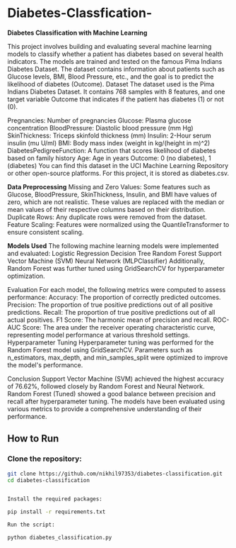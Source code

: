 # Diabetes-Classfication-
**Diabetes Classification with Machine Learning**

This project involves building and evaluating several machine learning models to classify whether a patient has diabetes based on several health indicators. The models are trained and tested on the famous Pima Indians Diabetes Dataset. The dataset contains information about patients such as Glucose levels, BMI, Blood Pressure, etc., and the goal is to predict the likelihood of diabetes (Outcome).
Dataset
The dataset used is the Pima Indians Diabetes Dataset. It contains 768 samples with 8 features, and one target variable Outcome that indicates if the patient has diabetes (1) or not (0).

Pregnancies: Number of pregnancies
Glucose: Plasma glucose concentration
BloodPressure: Diastolic blood pressure (mm Hg)
SkinThickness: Triceps skinfold thickness (mm)
Insulin: 2-Hour serum insulin (mu U/ml)
BMI: Body mass index (weight in kg/(height in m)^2)
DiabetesPedigreeFunction: A function that scores likelihood of diabetes based on family history
Age: Age in years
Outcome: 0 (no diabetes), 1 (diabetes)
You can find this dataset in the UCI Machine Learning Repository or other open-source platforms. For this project, it is stored as diabetes.csv.

**Data Preprocessing**
Missing and Zero Values:
Some features such as Glucose, BloodPressure, SkinThickness, Insulin, and BMI have values of zero, which are not realistic. These values are replaced with the median or mean values of their respective columns based on their distribution.
Duplicate Rows: Any duplicate rows were removed from the dataset.
Feature Scaling: Features were normalized using the QuantileTransformer to ensure consistent scaling.

**Models Used**
The following machine learning models were implemented and evaluated:
Logistic Regression
Decision Tree
Random Forest
Support Vector Machine (SVM)
Neural Network (MLPClassifier)
Additionally, Random Forest was further tuned using GridSearchCV for hyperparameter optimization.

Evaluation
For each model, the following metrics were computed to assess performance:
Accuracy: The proportion of correctly predicted outcomes.
Precision: The proportion of true positive predictions out of all positive predictions.
Recall: The proportion of true positive predictions out of all actual positives.
F1 Score: The harmonic mean of precision and recall.
ROC-AUC Score: The area under the receiver operating characteristic curve, representing model performance at various threshold settings.
Hyperparameter Tuning
Hyperparameter tuning was performed for the Random Forest model using GridSearchCV. Parameters such as n_estimators, max_depth, and min_samples_split were optimized to improve the model's performance.


Conclusion
Support Vector Machine (SVM) achieved the highest accuracy of 76.62%, followed closely by Random Forest and Neural Network.
Random Forest (Tuned) showed a good balance between precision and recall after hyperparameter tuning.
The models have been evaluated using various metrics to provide a comprehensive understanding of their performance.

## How to Run

### Clone the repository:
```bash
git clone https://github.com/nikhil97353/diabetes-classification.git
cd diabetes-classification


Install the required packages:

pip install -r requirements.txt

Run the script:

python diabetes_classification.py
